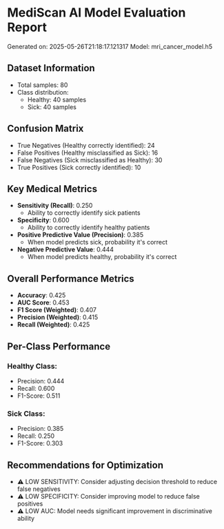 
# MediScan AI Model Evaluation Report
Generated on: 2025-05-26T21:18:17.121317
Model: mri_cancer_model.h5

## Dataset Information
- Total samples: 80
- Class distribution:
  - Healthy: 40 samples
  - Sick: 40 samples

## Confusion Matrix
- True Negatives (Healthy correctly identified): 24
- False Positives (Healthy misclassified as Sick): 16
- False Negatives (Sick misclassified as Healthy): 30
- True Positives (Sick correctly identified): 10

## Key Medical Metrics
- **Sensitivity (Recall)**: 0.250
  - Ability to correctly identify sick patients
- **Specificity**: 0.600
  - Ability to correctly identify healthy patients
- **Positive Predictive Value (Precision)**: 0.385
  - When model predicts sick, probability it's correct
- **Negative Predictive Value**: 0.444
  - When model predicts healthy, probability it's correct

## Overall Performance Metrics
- **Accuracy**: 0.425
- **AUC Score**: 0.453
- **F1 Score (Weighted)**: 0.407
- **Precision (Weighted)**: 0.415
- **Recall (Weighted)**: 0.425

## Per-Class Performance
### Healthy Class:
- Precision: 0.444
- Recall: 0.600
- F1-Score: 0.511

### Sick Class:
- Precision: 0.385
- Recall: 0.250
- F1-Score: 0.303

## Recommendations for Optimization

- ⚠️  LOW SENSITIVITY: Consider adjusting decision threshold to reduce false negatives
- ⚠️  LOW SPECIFICITY: Consider improving model to reduce false positives
- ⚠️  LOW AUC: Model needs significant improvement in discriminative ability